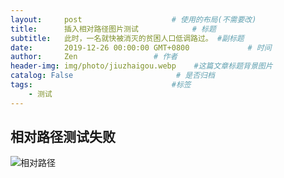 ```yaml
---
layout:     post                    # 使用的布局(不需要改)
title:      插入相对路径图片测试            # 标题
subtitle:   此时，一名就快被消灭的贫困人口低调路过。 #副标题
date:       2019-12-26 00:00:00 GMT+0800             # 时间
author:     Zen                 # 作者
header-img: img/photo/jiuzhaigou.webp    #这篇文章标题背景图片
catalog: False                       # 是否归档
tags:                               #标签
    - 测试
---
```

相对路径测试失败
----
![相对路径](https://github.com/zhangyiming748/zhangyiming748.github.io/raw/master/img/newYear.jpg)
